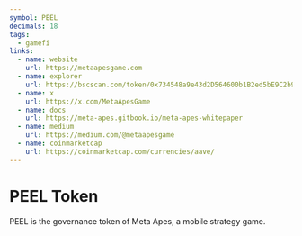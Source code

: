 ```yaml
---
symbol: PEEL
decimals: 18
tags:
  - gamefi
links:
  - name: website
    url: https://metaapesgame.com
  - name: explorer
    url: https://bscscan.com/token/0x734548a9e43d2D564600b1B2ed5bE9C2b911c6aB
  - name: x
    url: https://x.com/MetaApesGame
  - name: docs
    url: https://meta-apes.gitbook.io/meta-apes-whitepaper
  - name: medium
    url: https://medium.com/@metaapesgame
  - name: coinmarketcap
    url: https://coinmarketcap.com/currencies/aave/
---
```


# PEEL Token

PEEL is the governance token of Meta Apes, a mobile strategy game.
